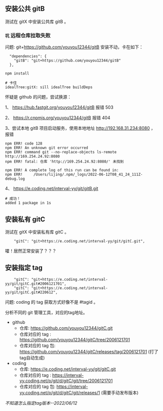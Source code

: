 ## 安装公共 gitB
测试在 gitX 中安装公共库 gitB 。
### `坑` 远程仓库拉取失败
问题: git+https://github.com/youyou12344/gitB 安装不动，卡在如下：
``` shell
  "dependencies": {
    "gitB": "git+https://github.com/youyou12344/gitB"
  },
```
``` shell
npm install

# 卡住
idealTree:gitX: sill idealTree buildDeps
```
怀疑是 github 的问题，尝试换源：

1、 https://hub.fastgit.org/youyou12344/gitB 报错 503

2、 https://r.cnpmjs.org/youyou12344/gitB 报错 404

3、尝试本地 gitB 项目启动服务，使用本地地址 http://192.168.31.234:8080 ，报错
``` shell
npm ERR! code 128
npm ERR! An unknown git error occurred
npm ERR! command git --no-replace-objects ls-remote http://169.254.24.92:8080
npm ERR! fatal: 仓库 'http://169.254.24.92:8080/' 未找到

npm ERR! A complete log of this run can be found in:
npm ERR!     /Users/lijing/.npm/_logs/2022-06-12T08_41_24_111Z-debug.log
```

4、 https://e.coding.net/interval-yy/git/gitB.git
``` shell
# 成功！
added 1 package in 1s
```


## 安装私有 gitC
测试在 gitX 中安装私有库 gitC 。
``` shell
    "gitC": "git+https://e.coding.net/interval-yy/git/gitC.git",
```

嚯！居然正常安装了？？？


## 安装指定 tag
``` shell
    "gitC": "git+https://e.coding.net/interval-yy/git/gitC.git#2006121701",
    "gitC": "git+https://e.coding.net/interval-yy/git/gitC.git#220612",
```
问题: coding 的 tag 获取方式好像不是 #tagid 。


分析不同的 git 管理工具，对应的tag地址。
- github
  - 仓库: https://github.com/youyou12344/gitC.git
  - 仓库对应的 tag :  https://github.com/youyou12344/gitC/tree/2006121701
  - 仓库对应的 tag 包: https://github.com/youyou12344/gitC/releases/tag/2006121701 (打了tag自动生成)
- coding
  - 仓库: https://e.coding.net/interval-yy/git/gitC.git
  - 仓库对应的 tag : https://interval-yy.coding.net/p/git/d/gitC/git/tree/2006121701
  - 仓库对应的 tag 包: https://interval-yy.coding.net/p/git/d/gitC/git/releases/1 (需要手动发布版本)

*不知道怎么指定tag版本--2022/06/12*  

